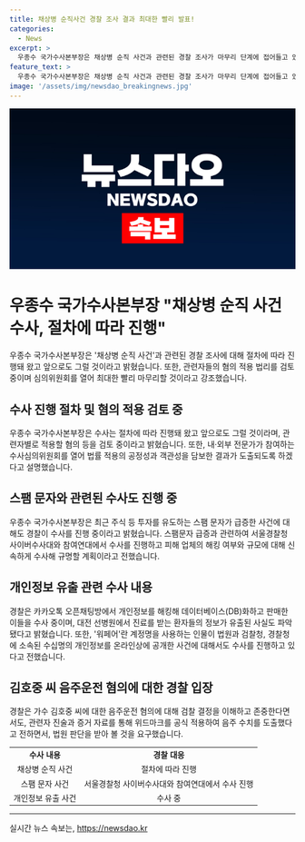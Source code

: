 ```yaml
---
title: 채상병 순직사건 경찰 조사 결과 최대한 빨리 발표!
categories:
  - News
excerpt: >
  우종수 국가수사본부장은 채상병 순직 사건과 관련된 경찰 조사가 마무리 단계에 접어들고 있으며, 수사는 절차에 따라 진행되었으며 앞으로도 그럴 것이라고 말했다. 혐의 적용 법리를 검토 중이며 수사심의위원회를 열어 공정성과 객관성을 담보하고 최대한 빨리 마무리할 예정이다. 또한, 스팸 문자 급증과 관련하여 서울경찰청 사이버수사대에 수사를 지시했으며, 개인정보 유출 관련자들을 수사 중이다. 결과적으로 경찰이 관련한 수사를 진행하고 있고, 더불어 검찰의 결정을 이해하고 존중하는 입장을 표명했다.
feature_text: >
  우종수 국가수사본부장은 채상병 순직 사건과 관련된 경찰 조사가 마무리 단계에 접어들고 있으며, 수사는 절차에 따라 진행되었으며 앞으로도 그럴 것이라고 말했다. 혐의 적용 법리를 검토 중이며 수사심의위원회를 열어 공정성과 객관성을 담보하고 최대한 빨리 마무리할 예정이다. 또한, 스팸 문자 급증과 관련하여 서울경찰청 사이버수사대에 수사를 지시했으며, 개인정보 유출 관련자들을 수사 중이다. 결과적으로 경찰이 관련한 수사를 진행하고 있고, 더불어 검찰의 결정을 이해하고 존중하는 입장을 표명했다.
image: '/assets/img/newsdao_breakingnews.jpg'
---
```


<p><img src="/assets/img/newsdao_breakingnews.jpg" alt="pcversion 속보" /></p>

<h1 data-ke-size="size26">우종수 국가수사본부장 "채상병 순직 사건 수사, 절차에 따라 진행"</h1>

<p data-ke-size="size16">우종수 국가수사본부장은 '채상병 순직 사건'과 관련된 경찰 조사에 대해 절차에 따라 진행돼 왔고 앞으로도 그럴 것이라고 밝혔습니다. 또한, 관련자들의 혐의 적용 법리를 검토중이며 심의위원회를 열어 최대한 빨리 마무리할 것이라고 강조했습니다.</p>

<h2 data-ke-size="size24">수사 진행 절차 및 혐의 적용 검토 중</h2>

<p data-ke-size="size16">우종수 국가수사본부장은 수사는 절차에 따라 진행돼 왔고 앞으로도 그럴 것이라며, 관련자별로 적용할 혐의 등을 검토 중이라고 밝혔습니다. 또한, 내·외부 전문가가 참여하는 수사심의위원회를 열어 법률 적용의 공정성과 객관성을 담보한 결과가 도출되도록 하겠다고 설명했습니다.</p>

<h2 data-ke-size="size24">스팸 문자와 관련된 수사도 진행 중</h2>

<p data-ke-size="size16">우종수 국가수사본부장은 최근 주식 등 투자를 유도하는 스팸 문자가 급증한 사건에 대해도 경찰이 수사를 진행 중이라고 밝혔습니다. 스팸문자 급증과 관련하여 서울경찰청 사이버수사대와 참여연대에서 수사를 진행하고 피해 업체의 해킹 여부와 규모에 대해 신속하게 수사해 규명할 계획이라고 전했습니다.</p>

<h2 data-ke-size="size24">개인정보 유출 관련 수사 내용</h2>

<p data-ke-size="size16">경찰은 카카오톡 오픈채팅방에서 개인정보를 해킹해 데이터베이스(DB)화하고 판매한 이들을 수사 중이며, 대전 선병원에서 진료를 받는 환자들의 정보가 유출된 사실도 파악됐다고 밝혔습니다. 또한, '워페어'란 계정명을 사용하는 인물이 법원과 검찰청, 경찰청에 소속된 수십명의 개인정보를 온라인상에 공개한 사건에 대해서도 수사를 진행하고 있다고 전했습니다.</p>

<h2 data-ke-size="size24">김호중 씨 음주운전 혐의에 대한 경찰 입장</h2>

<p data-ke-size="size16">경찰은 가수 김호중 씨에 대한 음주운전 혐의에 대해 검찰 결정을 이해하고 존중한다면서도, 관련자 진술과 증거 자료를 통해 위드마크를 공식 적용하여 음주 수치를 도출했다고 전하면서, 법원 판단을 받아 볼 것을 요구했습니다.</p>

<table>
    <tr>
        <td style="text-align: center; height: 17px;"><b>수사 내용</b></td>
        <td style="text-align: center; height: 17px;"><b>경찰 대응</b></td>
    </tr>
    <tr>
        <td style="text-align: center; height: 17px;">채상병 순직 사건</td>
        <td style="text-align: center; height: 17px;">절차에 따라 진행</td>
    </tr>
    <tr>
        <td style="text-align: center; height: 17px;">스팸 문자 사건</td>
        <td style="text-align: center; height: 17px;">서울경찰청 사이버수사대와 참여연대에서 수사 진행</td>
    </tr>
    <tr>
        <td style="text-align: center; height: 17px;">개인정보 유출 사건</td>
        <td style="text-align: center; height: 17px;">수사 중</td>
    </tr>
</table>

<p><hr data-ke-size="size24"></p>
실시간 뉴스 속보는, <a href="https://newsdao.kr" rel="dofollow">https://newsdao.kr</a>


